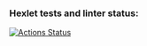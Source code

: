 ### Hexlet tests and linter status:
[![Actions Status](https://github.com/vladimirkuvanovv/frontend-project-lvl2/workflows/hexlet-check/badge.svg)](https://github.com/vladimirkuvanovv/frontend-project-lvl2/actions)